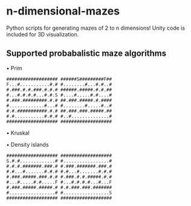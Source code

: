 # n-dimensional-mazes

Python scripts for generating mazes of 2 to n dimensions! Unity code is included for 3D visualization.

## Supported probabalistic maze algorithms
• Prim
```
###################	######S#########F##
F...#...........#.#	#........#...#.#..#
#.###.#.#.###.#.#.#	######.#####.#.#.##
#...#.#.#.#...#.#.S	#....#.....#.#....#
#.###.#########.#.#	##.###.#####.#.####
#.............#...#	#........#.....#..#
#.#.###########.#.#	##.###.###.#####.##
#.#...........#.#.#	#..#..............#
###################	###################
```

• Kruskal

• Density islands
```
###################	###################
S.#.#.............#	#.................#
#.#.#.#######.###.#	#.###.#######.###.#
#.#...#.......#.#.#	#.#...#.......#.#.#
#.###.#####.###.#.#	#.###.#.#.#####.#.#
#...#.....#.#.....F	#...#.#.#.#...#...F
#.###.#####.#####.#	#.#.###.###.#######
#.................#	#.................S
###################	###################
```
